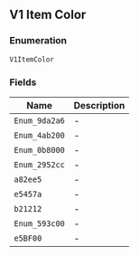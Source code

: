 ## V1 Item Color

### Enumeration

`V1ItemColor`

### Fields

| Name | Description |
|  --- | --- |
| `Enum_9da2a6` | - |
| `Enum_4ab200` | - |
| `Enum_0b8000` | - |
| `Enum_2952cc` | - |
| `a82ee5` | - |
| `e5457a` | - |
| `b21212` | - |
| `Enum_593c00` | - |
| `e5BF00` | - |

